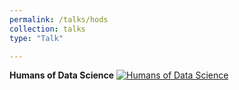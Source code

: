 ```yaml
---
permalink: /talks/hods
collection: talks
type: "Talk"

---
```

**Humans of Data Science**
[![Humans of Data Science](https://i.ytimg.com/vi/irdpwyfJqPU/maxresdefault.jpg)](https://www.youtube.com/watch?v=irdpwyfJqPU")
